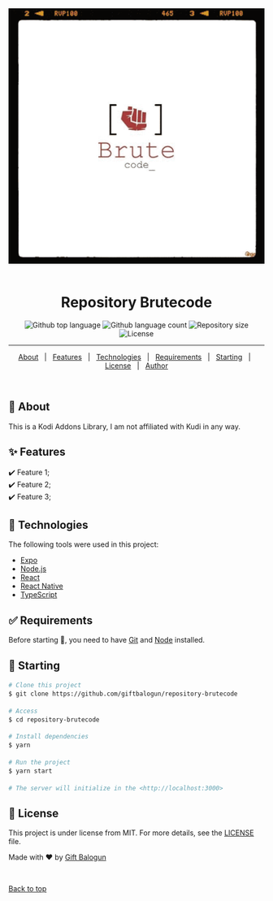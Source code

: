 <div align="center" id="top"> 
  <img src="brutecode.gif" alt="Repository Brutecode" />
  &#xa0;
</div>

<h1 align="center">Repository Brutecode</h1>

<p align="center">
  <img alt="Github top language" src="https://img.shields.io/github/languages/top/giftbalogun/repository-brutecode?color=56BEB8">

  <img alt="Github language count" src="https://img.shields.io/github/languages/count/giftbalogun/repository-brutecode?color=56BEB8">

  <img alt="Repository size" src="https://img.shields.io/github/repo-size/giftbalogun/repository-brutecode?color=56BEB8">

  <img alt="License" src="https://img.shields.io/github/license/giftbalogun/repository-brutecode?color=56BEB8">

  <!-- <img alt="Github issues" src="https://img.shields.io/github/issues/{{YOUR_GITHUB_USERNAME}}/repository-brutecode?color=56BEB8" /> -->

  <!-- <img alt="Github forks" src="https://img.shields.io/github/forks/{{YOUR_GITHUB_USERNAME}}/repository-brutecode?color=56BEB8" /> -->

  <!-- <img alt="Github stars" src="https://img.shields.io/github/stars/{{YOUR_GITHUB_USERNAME}}/repository-brutecode?color=56BEB8" /> -->
</p>

<hr>

<p align="center">
  <a href="#dart-about">About</a> &#xa0; | &#xa0; 
  <a href="#sparkles-features">Features</a> &#xa0; | &#xa0;
  <a href="#rocket-technologies">Technologies</a> &#xa0; | &#xa0;
  <a href="#white_check_mark-requirements">Requirements</a> &#xa0; | &#xa0;
  <a href="#checkered_flag-starting">Starting</a> &#xa0; | &#xa0;
  <a href="#memo-license">License</a> &#xa0; | &#xa0;
  <a href="https://github.com/giftbalogun" target="_blank">Author</a>
</p>

<br>

## :dart: About ##

This is a Kodi Addons Library, I am not affiliated with Kudi in any way.
## :sparkles: Features ##

:heavy_check_mark: Feature 1;\
:heavy_check_mark: Feature 2;\
:heavy_check_mark: Feature 3;

## :rocket: Technologies ##

The following tools were used in this project:

- [Expo](https://expo.io/)
- [Node.js](https://nodejs.org/en/)
- [React](https://pt-br.reactjs.org/)
- [React Native](https://reactnative.dev/)
- [TypeScript](https://www.typescriptlang.org/)

## :white_check_mark: Requirements ##

Before starting :checkered_flag:, you need to have [Git](https://git-scm.com) and [Node](https://nodejs.org/en/) installed.

## :checkered_flag: Starting ##

```bash
# Clone this project
$ git clone https://github.com/giftbalogun/repository-brutecode

# Access
$ cd repository-brutecode

# Install dependencies
$ yarn

# Run the project
$ yarn start

# The server will initialize in the <http://localhost:3000>
```

## :memo: License ##

This project is under license from MIT. For more details, see the [LICENSE](LICENSE.md) file.


Made with :heart: by <a href="https://github.com/giftbalogun" target="_blank">Gift Balogun</a>

&#xa0;

<a href="#top">Back to top</a>

